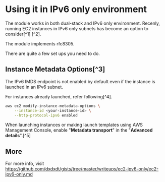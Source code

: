 # Using it in IPv6 only environment
The module works in both dual-stack and IPv6 only environment. Recenly, running
EC2 instances in IPv6 only subnets has become an option to consider[^1] [^2].

The module implements rfc8305.

There are quite a few set ups you need to do.

## Instance Metadata Options[^3]
The IPv6 IMDS endpoint is not enabled by default even if the instance is
launched in an IPv6 subnet.

For instances already launched, refer following[^4].

```bash
aws ec2 modify-instance-metadata-options \
	--instance-id <your-instance-id> \
	--http-protocol-ipv6 enabled
```

When launching instances or making launch templates using AWS Management
Console, enable "**Metadata transport**" in the "**Advanced details**".[^5]

## More
For more info, visit
https://github.com/dxdxdt/gists/tree/master/writeups/ec2-ipv6-only/ec2-ipv6-only.md

